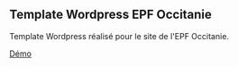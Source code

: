 ## Template Wordpress EPF Occitanie

Template Wordpress réalisé pour le site de l'EPF Occitanie.

[Démo](https://vincent-vaur.github.io/epf-occitanie/)
